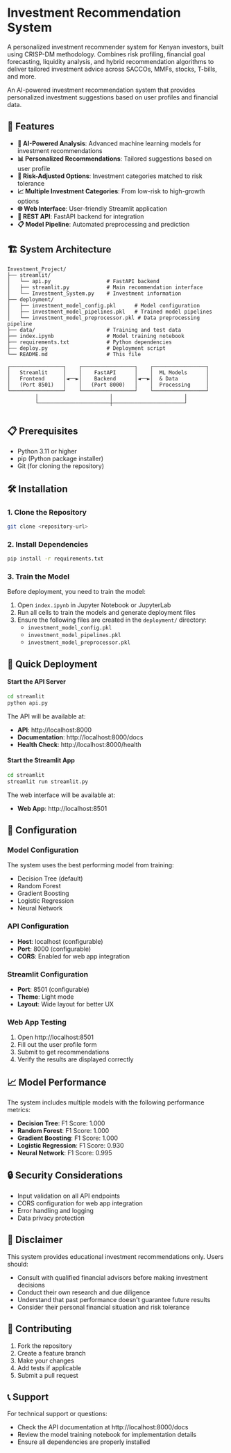 # Investment Recommendation System
A personalized investment recommender system for Kenyan investors, built using CRISP-DM methodology. Combines risk profiling, financial goal forecasting, liquidity analysis, and hybrid recommendation algorithms to deliver tailored investment advice across SACCOs, MMFs, stocks, T-bills, and more.

An AI-powered investment recommendation system that provides personalized investment suggestions based on user profiles and financial data.

## 🚀 Features

- **🤖 AI-Powered Analysis**: Advanced machine learning models for investment recommendations
- **📊 Personalized Recommendations**: Tailored suggestions based on user profile
- **🎯 Risk-Adjusted Options**: Investment categories matched to risk tolerance
- **📈 Multiple Investment Categories**: From low-risk to high-growth options
- **🌐 Web Interface**: User-friendly Streamlit application
- **🔌 REST API**: FastAPI backend for integration
- **📋 Model Pipeline**: Automated preprocessing and prediction

## 🏗️ System Architecture

```
Investment_Project/
├── streamlit/
│   └── api.py                  # FastAPI backend
│   ├── streamlit.py            # Main recommendation interface
│   └── Investment_System.py    # Investment information
├── deployment/
│   ├── investment_model_config.pkl      # Model configuration
│   ├── investment_model_pipelines.pkl   # Trained model pipelines
│   └── investment_model_preprocessor.pkl # Data preprocessing pipeline
├── data/                       # Training and test data
├── index.ipynb                 # Model training notebook
├── requirements.txt            # Python dependencies
├── deploy.py                   # Deployment script
└── README.md                   # This file
```
```
┌─────────────────┐    ┌─────────────────┐    ┌─────────────────┐
│   Streamlit     │    │    FastAPI      │    │  ML Models      │
│   Frontend      │◄──►│    Backend      │◄──►│  & Data         │
│   (Port 8501)   │    │   (Port 8000)   │    │  Processing     │
└─────────────────┘    └─────────────────┘    └─────────────────┘
         │                       │                       │
         └───────────────────────┼───────────────────────┘
                        
```


## 📋 Prerequisites

- Python 3.11 or higher
- pip (Python package installer)
- Git (for cloning the repository)

## 🛠️ Installation

### 1. Clone the Repository
```bash
git clone <repository-url>
```

### 2. Install Dependencies
```bash
pip install -r requirements.txt
```

### 3. Train the Model
Before deployment, you need to train the model:

1. Open `index.ipynb` in Jupyter Notebook or JupyterLab
2. Run all cells to train the models and generate deployment files
3. Ensure the following files are created in the `deployment/` directory:
   - `investment_model_config.pkl`
   - `investment_model_pipelines.pkl`
   - `investment_model_preprocessor.pkl`

## 🚀 Quick Deployment


#### Start the API Server
```bash
cd streamlit
python api.py
```

The API will be available at:
- **API**: http://localhost:8000
- **Documentation**: http://localhost:8000/docs
- **Health Check**: http://localhost:8000/health

#### Start the Streamlit App
```bash
cd streamlit
streamlit run streamlit.py
```

The web interface will be available at:
- **Web App**: http://localhost:8501

## 🔧 Configuration

### Model Configuration
The system uses the best performing model from training:
- Decision Tree (default)
- Random Forest
- Gradient Boosting
- Logistic Regression
- Neural Network

### API Configuration
- **Host**: localhost (configurable)
- **Port**: 8000 (configurable)
- **CORS**: Enabled for web app integration

### Streamlit Configuration
- **Port**: 8501 (configurable)
- **Theme**: Light mode
- **Layout**: Wide layout for better UX

### Web App Testing
1. Open http://localhost:8501
2. Fill out the user profile form
3. Submit to get recommendations
4. Verify the results are displayed correctly

## 📈 Model Performance

The system includes multiple models with the following performance metrics:

- **Decision Tree**: F1 Score: 1.000
- **Random Forest**: F1 Score: 1.000
- **Gradient Boosting**: F1 Score: 1.000
- **Logistic Regression**: F1 Score: 0.930
- **Neural Network**: F1 Score: 0.995

## 🔒 Security Considerations

- Input validation on all API endpoints
- CORS configuration for web app integration
- Error handling and logging
- Data privacy protection

## 🚨 Disclaimer

This system provides educational investment recommendations only. Users should:
- Consult with qualified financial advisors before making investment decisions
- Conduct their own research and due diligence
- Understand that past performance doesn't guarantee future results
- Consider their personal financial situation and risk tolerance

## 🤝 Contributing

1. Fork the repository
2. Create a feature branch
3. Make your changes
4. Add tests if applicable
5. Submit a pull request

## 📞 Support

For technical support or questions:
- Check the API documentation at http://localhost:8000/docs
- Review the model training notebook for implementation details
- Ensure all dependencies are properly installed
